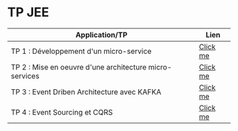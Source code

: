 # TP JEE 
| Application/TP                      |  Lien                        |
|-------------------------------------|------------------------------|
| TP 1 : Développement d'un micro-service        | [Click me](https://github.com/RachidaTanassat/Micro_service/tree/master/bank-account-service)   |
| TP 2 : Mise en oeuvre d'une architecture micro-services        | [Click me](https://github.com/RachidaTanassat/Micro_service/tree/master/TP2)   |
| TP 3 : Event Driben Architecture avec KAFKA       | [Click me](https://github.com/RachidaTanassat/Micro_service/tree/master/demo-springcloud-streams-kafka)   |
| TP 4 : Event Sourcing et CQRS         | [Click me](https://github.com/RachidaTanassat/Micro_service/tree/master/compte-cqrs-es)   |


